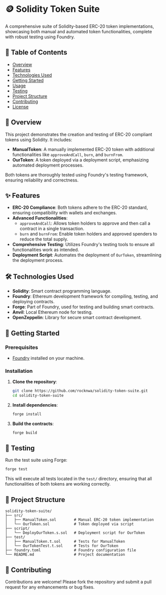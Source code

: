 

# 🪙 Solidity Token Suite

A comprehensive suite of Solidity-based ERC-20 token implementations, showcasing both manual and automated token functionalities, complete with robust testing using Foundry.

## 📌 Table of Contents

- [Overview](#overview)
- [Features](#features)
- [Technologies Used](#technologies-used)
- [Getting Started](#getting-started)
- [Usage](#usage)
- [Testing](#testing)
- [Project Structure](#project-structure)
- [Contributing](#contributing)
- [License](#license)

## 🧾 Overview

This project demonstrates the creation and testing of ERC-20 compliant tokens using Solidity. It includes:

- **ManualToken**: A manually implemented ERC-20 token with additional functionalities like `approveAndCall`, `burn`, and `burnFrom`.
- **OurToken**: A token deployed via a deployment script, emphasizing automated deployment processes.

Both tokens are thoroughly tested using Foundry's testing framework, ensuring reliability and correctness.

## ✨ Features

- **ERC-20 Compliance**: Both tokens adhere to the ERC-20 standard, ensuring compatibility with wallets and exchanges.
- **Advanced Functionalities**:
  - `approveAndCall`: Allows token holders to approve and then call a contract in a single transaction.
  - `burn` and `burnFrom`: Enable token holders and approved spenders to reduce the total supply.
- **Comprehensive Testing**: Utilizes Foundry's testing tools to ensure all functionalities work as intended.
- **Deployment Script**: Automates the deployment of `OurToken`, streamlining the deployment process.

## 🛠️ Technologies Used

- **Solidity**: Smart contract programming language.
- **Foundry**: Ethereum development framework for compiling, testing, and deploying contracts.
- **Forge**: Part of Foundry, used for testing and building smart contracts.
- **Anvil**: Local Ethereum node for testing.
- **OpenZeppelin**: Library for secure smart contract development.

## 🚀 Getting Started

### Prerequisites

- [Foundry](https://book.getfoundry.sh/getting-started/installation) installed on your machine.

### Installation

1. **Clone the repository**:
   ```bash
   git clone https://github.com/rocknwa/solidity-token-suite.git
   cd solidity-token-suite
   ```

2. **Install dependencies**:
   ```bash
   forge install
   ```

3. **Build the contracts**:
   ```bash
   forge build
   ```

## 🧪 Testing

Run the test suite using Forge:

```bash
forge test
```

This will execute all tests located in the `test/` directory, ensuring that all functionalities of both tokens are working correctly.

## 📁 Project Structure

```
solidity-token-suite/
├── src/
│   ├── ManualToken.sol        # Manual ERC-20 token implementation
│   └── OurToken.sol           # Token deployed via script
├── script/
│   └── DeployOurToken.s.sol   # Deployment script for OurToken
├── test/
│   ├── ManualToken.t.sol      # Tests for ManualToken
│   └── OurTokenTest.t.sol     # Tests for OurToken
├── foundry.toml               # Foundry configuration file
└── README.md                  # Project documentation
```

## 🤝 Contributing

Contributions are welcome! Please fork the repository and submit a pull request for any enhancements or bug fixes.


